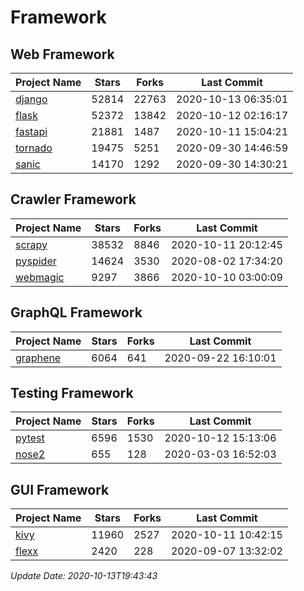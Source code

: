 # Framework

## Web Framework

| Project Name | Stars | Forks | Last Commit |
| ------------ | ----- | ----- | ----------- |
| [django](https://github.com/django/django) | 52814 | 22763 | 2020-10-13 06:35:01 |
| [flask](https://github.com/pallets/flask) | 52372 | 13842 | 2020-10-12 02:16:17 |
| [fastapi](https://github.com/tiangolo/fastapi) | 21881 | 1487 | 2020-10-11 15:04:21 |
| [tornado](https://github.com/tornadoweb/tornado) | 19475 | 5251 | 2020-09-30 14:46:59 |
| [sanic](https://github.com/huge-success/sanic) | 14170 | 1292 | 2020-09-30 14:30:21 |

## Crawler Framework

| Project Name | Stars | Forks | Last Commit |
| ------------ | ----- | ----- | ----------- |
| [scrapy](https://github.com/scrapy/scrapy) | 38532 | 8846 | 2020-10-11 20:12:45 |
| [pyspider](https://github.com/binux/pyspider) | 14624 | 3530 | 2020-08-02 17:34:20 |
| [webmagic](https://github.com/code4craft/webmagic) | 9297 | 3866 | 2020-10-10 03:00:09 |

## GraphQL Framework

| Project Name | Stars | Forks | Last Commit |
| ------------ | ----- | ----- | ----------- |
| [graphene](https://github.com/graphql-python/graphene) | 6064 | 641 | 2020-09-22 16:10:01 |

## Testing Framework

| Project Name | Stars | Forks | Last Commit |
| ------------ | ----- | ----- | ----------- |
| [pytest](https://github.com/pytest-dev/pytest) | 6596 | 1530 | 2020-10-12 15:13:06 |
| [nose2](https://github.com/nose-devs/nose2) | 655 | 128 | 2020-03-03 16:52:03 |

## GUI Framework

| Project Name | Stars | Forks | Last Commit |
| ------------ | ----- | ----- | ----------- |
| [kivy](https://github.com/kivy/kivy) | 11960 | 2527 | 2020-10-11 10:42:15 |
| [flexx](https://github.com/flexxui/flexx) | 2420 | 228 | 2020-09-07 13:32:02 |

*Update Date: 2020-10-13T19:43:43*